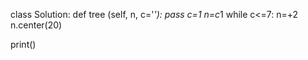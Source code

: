 class Solution:
    def tree (self, n, c='*'):
        pass
c=1
n=c*1
while c<=7:
    n=+2
    n.center(20)

print()
